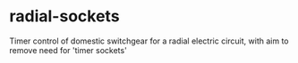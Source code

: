 # radial-sockets
Timer control of domestic switchgear for a radial electric circuit, with aim to remove need for 'timer sockets'
